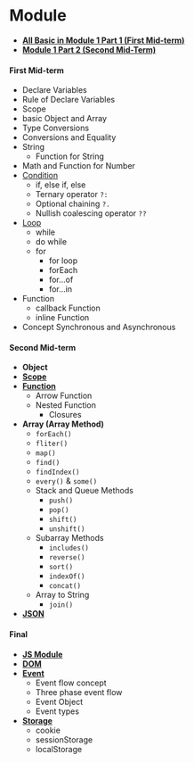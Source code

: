 # Module
- **[All Basic in Module 1 Part 1 (First Mid-term)](./mid-term1/README.md)**
- **[Module 1 Part 2 (Second Mid-Term)](./mid-term2/README.md)**

#### First Mid-term
- Declare Variables
- Rule of Declare Variables
- Scope
- basic Object and Array
- Type Conversions
- Conversions and Equality
- String
    - Function for String
- Math and Function for Number
- [Condition](./mid-term1/condition/README.md)
    - if, else if, else
    - Ternary operator `?:`
    - Optional chaining `?.`
    - Nullish coalescing operator `??`
- [Loop](./mid-term1/loop/README.md)
    - while
    - do while
    - for
        - for loop
        - forEach
        - for...of
        - for...in
- Function 
    - callback Function
    - inline Function
- Concept Synchronous and Asynchronous
#### Second Mid-term
- ************Object************
- **********[Scope](/mid-term1/scope/README.md)**********
- **[Function](./mid-term2/function-part2/README.md)**
    - Arrow Function
    - Nested Function
        - Closures
- **Array (Array Method)**
    - `forEach()`
    - `fliter()`
    - `map()`
    - `find()`
    - `findIndex()`
    - `every()` & `some()`
    - Stack and Queue Methods
        - `push()`
        - `pop()`
        - `shift()`
        - `unshift()`
    - Subarray Methods
        - `includes()`
        - `reverse()`
        - `sort()`
        - `indexOf()`
        - `concat()`
    - Array to String
        - `join()`
- **[JSON](/code/wk6/inJSON.js)**
#### Final
- ************[JS Module](/final/jsModule/README.md)************
- ******[DOM](/final/DOM/README.md)******
- **********[Event](/final/event/README.md)**********
    - Event flow concept
    - Three phase event flow
    - Event Object
    - Event types
- **************************[Storage](/final/storage/README.md)**************************
    - cookie
    - sessionStorage
    - localStorage